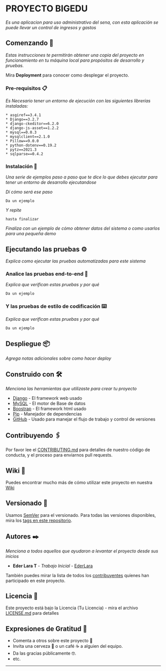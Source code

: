 # PROYECTO BIGEDU

_Es una aplicacion para uso administrativo del sena, con esta aplicación se puede llevar un control de ingresos y gastos_

## Comenzando 🚀

_Estas instrucciones te permitirán obtener una copia del proyecto en funcionamiento en tu máquina local para propósitos de desarrollo  y pruebas._

Mira **Deployment** para conocer como desplegar el proyecto.


### Pre-requisitos 📋

_Es Necesario tener un entorno de ejecución con las siguientes librerías instaladas:_

```
* asgiref==3.4.1
* Django==3.2.7
* django-ckeditor==6.2.0
* django-js-asset==1.2.2
* mysql==0.0.3
* mysqlclient==2.1.0
* Pillow==9.0.0
* python-dotenv==0.19.2
* pytz==2021.3
* sqlparse==0.4.2
```

### Instalación 🔧

_Una serie de ejemplos paso a paso que te dice lo que debes ejecutar para tener un entorno de desarrollo ejecutandose_

_Dí cómo será ese paso_

```
Da un ejemplo
```

_Y repite_

```
hasta finalizar
```

_Finaliza con un ejemplo de cómo obtener datos del sistema o como usarlos para una pequeña demo_

## Ejecutando las pruebas ⚙️

_Explica como ejecutar las pruebas automatizadas para este sistema_

### Analice las pruebas end-to-end 🔩

_Explica que verifican estas pruebas y por qué_

```
Da un ejemplo
```

### Y las pruebas de estilo de codificación ⌨️

_Explica que verifican estas pruebas y por qué_

```
Da un ejemplo
```

## Despliegue 📦

_Agrega notas adicionales sobre como hacer deploy_

## Construido con 🛠️

_Menciona las herramientas que utilizaste para crear tu proyecto_

* [Django](https://www.djangoproject.com/start/overview/) - El framework web usado
* [MySQL](https://www.mysql.com/) - El motor de Base de datos
* [Boostrap](https://www.djangoproject.com/start/overview/) - El framework html usado
* [Pip](https://pypi.org/project/pip/) - Manejador de dependencias
* [GitHub](https://github.com/) - Usado para manejar el flujo de trabajo y control de versiones

## Contribuyendo 🖇️

Por favor lee el [CONTRIBUTING.md](https://gist.github.com/villanuevand/xxxxxx) para detalles de nuestro código de conducta, y el proceso para enviarnos pull requests.

## Wiki 📖

Puedes encontrar mucho más de cómo utilizar este proyecto en nuestra [Wiki](https://github.com/tu/proyecto/wiki)

## Versionado 📌

Usamos [SemVer](http://semver.org/) para el versionado. Para todas las versiones disponibles, mira los [tags en este repositorio](https://github.com/tu/proyecto/tags).

## Autores ✒️

_Menciona a todos aquellos que ayudaron a levantar el proyecto desde sus inicios_

* **Eder Lara T**  - *Trabajo Inicial* - [EderLara](https://github.com/EderLara)


También puedes mirar la lista de todos los [contribuyentes](https://github.com/your/project/contributors) quíenes han participado en este proyecto. 

## Licencia 📄
 
Este proyecto está bajo la Licencia (Tu Licencia) - mira el archivo [LICENSE.md](LICENSE.md) para detalles

## Expresiones de Gratitud 🎁

* Comenta a otros sobre este proyecto 📢
* Invita una cerveza 🍺 o un café ☕ a alguien del equipo. 
* Da las gracias públicamente 🤓.
* etc.



---

